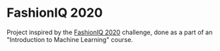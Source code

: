 # FashionIQ 2020
Project inspired by the [FashionIQ 2020](https://sites.google.com/view/cvcreative2020/fashion-iq) challenge, done as a part of an "Introduction to Machine Learning" course.
